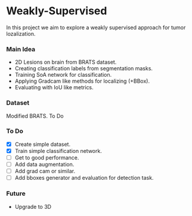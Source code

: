 # Weakly-Supervised

In this project we aim to explore a weakly supervised approach for tumor lozalization.


### Main Idea
* 2D Lesions on brain from BRATS dataset.
* Creating classification labels from segmentation masks.
* Training SoA network for classification.
* Applying Gradcam like methods for localizing (+BBox).
* Evaluating with IoU like metrics.

### Dataset

Modified BRATS. To Do

### To Do
- [x] Create simple dataset.
- [x] Train simple classification network.
- [ ] Get to good performance.
- [ ] Add data augmentation.
- [ ] Add grad cam or similar.
- [ ] Add bboxes generator and evaluation for detection task.

### Future
* Upgrade to 3D
